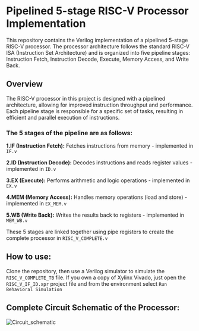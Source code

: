 # Pipelined 5-stage RISC-V Processor Implementation
This repository contains the Verilog implementation of a pipelined 5-stage RISC-V processor. The processor architecture follows the standard RISC-V ISA (Instruction Set Architecture) and is organized into five pipeline stages: Instruction Fetch, Instruction Decode, Execute, Memory Access, and Write Back.
## Overview
The RISC-V processor in this project is designed with a pipelined architecture, allowing for improved instruction throughput and performance. Each pipeline stage is responsible for a specific set of tasks, resulting in efficient and parallel execution of instructions.

### The 5 stages of the pipeline are as follows:
**1.IF (Instruction Fetch):** Fetches instructions from memory - implemented in ```IF.v```

**2.ID (Instruction Decode):** Decodes instructions and reads register values - implemented in ```ID.v```

**3.EX (Execute):** Performs arithmetic and logic operations - implemented in ```EX.v```

**4.MEM (Memory Access):** Handles memory operations (load and store) - implemented in ```EX_MEM.v```

**5.WB (Write Back):** Writes the results back to registers - implemented in ```MEM_WB.v```

These 5 stages are linked together using pipe registers to create the complete processor in ```RISC_V_COMPLETE.v```

## How to use:
Clone the repository, then use a Verilog simulator to simulate the ```RISC_V_COMPLETE_TB``` file.
If you own a copy of Xylinx Vivado, just open the ```RISC_V_IF_ID.xpr``` project file and from the environment select ```Run Behavioral Simulation```

## Complete Circuit Schematic of the Processor:
![Circuit_schematic](https://github.com/IonutBirjovanu/RISC-V-Processor-Implementation/assets/44101580/3979d6d0-bdb6-47cf-bbdf-930cdde7f9ca)
